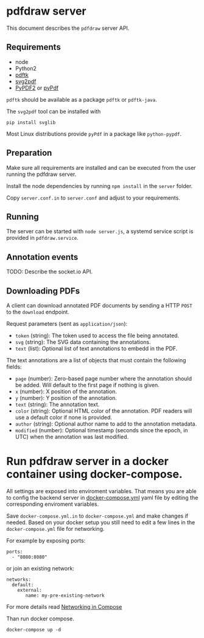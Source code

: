# pdfdraw server

This document describes the `pdfdraw` server API.

## Requirements

- node
- Python2
- [pdftk](https://www.pdflabs.com/tools/pdftk-server/)
- [svg2pdf](https://pypi.org/project/svglib/)
- [PyPDF2](https://pypi.org/project/PyPDF2/) or [pyPdf](https://pypi.org/project/pyPdf/)

`pdftk` should be available as a package `pdftk` or `pdftk-java`.

The `svg2pdf` tool can be installed with

    pip install svglib

Most Linux distributions provide `pyPdf` in a package like `python-pypdf`.


## Preparation

Make sure all requirements are installed and can be executed from the user
running the pdfdraw server.

Install the node dependencies by running `npm install` in the `server` folder.

Copy `server.conf.in` to `server.conf` and adjust to your requirements.


## Running

The server can be started with `node server.js`, a systemd service script is
provided in `pdfdraw.service`.


## Annotation events

TODO: Describe the socket.io API.


## Downloading PDFs

A client can download annotated PDF documents by sending a HTTP `POST` to the
`download` endpoint.

Request parameters (sent as `application/json`):
- `token` (string): The token used to access the file being annotated.
- `svg` (string): The SVG data containing the annotations.
- `text` (list): Optional list of text annotations to embedd in the PDF.

The text annotations are a list of objects that must contain the following
fields:
- `page` (number): Zero-based page number where the annotation should be added.
  Will default to the first page if nothing is given.
- `x` (number): X position of the annotation.
- `y` (number): Y position of the annotation.
- `text` (string): The annotation text.
- `color` (string): Optional HTML color of the annotation. PDF readers will use
  a default color if none is provided.
- `author` (string): Optional author name to add to the annotation metadata.
- `modified` (number): Optional timestamp (seconds since the epoch, in UTC)
  when the annotation was last modified.

# Run pdfdraw server in a docker container using docker-compose.

All settings are exposed into enviroment variables. That means you are able to config the backend server in [docker-compose.yml](docker-compose.yml.in) yaml file by editing the corresponding enviroment variables.

Save `docker-compose.yml.in` to `docker-compose.yml` and make changes if needed.
Based on your docker setup you still need to edit a few lines in the `docker-compose.yml` file for networking. 

For example by exposing ports:

    ports:  
      - "8080:8080"
 
or join an existing network:

    networks:  
      default:
        external:
           name: my-pre-existing-network

For more details read [Networking in Compose](https://docs.docker.com/compose/networking/)

Than run docker compose.

    docker-compose up -d
